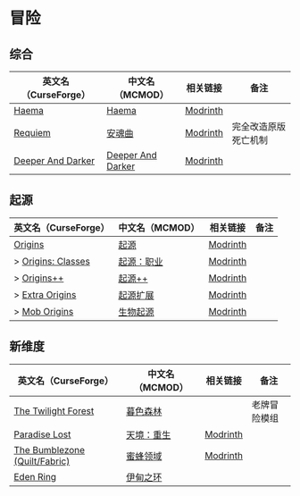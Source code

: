 # 冒险

## 综合

| 英文名（CurseForge）                                                           | 中文名（MCMOD）                                           | 相关链接                                          | 备注                 |
| ------------------------------------------------------------------------------ | --------------------------------------------------------- | ------------------------------------------------- | -------------------- |
| [Haema](https://www.curseforge.com/minecraft/mc-mods/haema)                    | [Haema](https://www.mcmod.cn/class/2836.html)             | [Modrinth](https://modrinth.com/mod/haema)        |                      |
| [Requiem](https://www.curseforge.com/minecraft/mc-mods/requiem)                | [安魂曲](https://www.mcmod.cn/class/1150.html)            | [Modrinth](https://modrinth.com/mod/requiem)      | 完全改造原版死亡机制 |
| [Deeper And Darker](https://www.curseforge.com/minecraft/mc-mods/deeperdarker) | [Deeper And Darker](https://www.mcmod.cn/class/7369.html) | [Modrinth](https://modrinth.com/mod/deeperdarker) |                      |

## 起源

| 英文名（CurseForge）                                                               | 中文名（MCMOD）                                    | 相关链接                                               | 备注 |
| ---------------------------------------------------------------------------------- | -------------------------------------------------- | ------------------------------------------------------ | ---- |
| [Origins](https://www.curseforge.com/minecraft/mc-mods/origins)                    | [起源](https://www.mcmod.cn/class/3111.html)       | [Modrinth](https://modrinth.com/mod/origins)           |      |
| > [Origins: Classes](https://www.curseforge.com/minecraft/mc-mods/origins-classes) | [起源：职业](https://www.mcmod.cn/class/3134.html) | [Modrinth](https://modrinth.com/mod/origins-classes)   |      |
| > [Origins++](https://legacy.curseforge.com/minecraft/mc-mods/origins-plus-plus)   | [起源++](https://www.mcmod.cn/class/6993.html)     | [Modrinth](https://modrinth.com/mod/origins-plus-plus) |      |
| > [Extra Origins](https://www.curseforge.com/minecraft/mc-mods/extra-origins)      | [起源扩展](https://www.mcmod.cn/class/3117.html)   | [Modrinth](https://modrinth.com/mod/extra-origins)     |      |
| > [Mob Origins](https://www.curseforge.com/minecraft/mc-mods/mob-origins)          | [生物起源](https://www.mcmod.cn/class/3603.html)   | [Modrinth](https://modrinth.com/mod/moborigins)        |      |

## 新维度

| 英文名（CurseForge）                                                                                | 中文名（MCMOD）                                    | 相关链接                                                   | 备注         |
| --------------------------------------------------------------------------------------------------- | -------------------------------------------------- | ---------------------------------------------------------- | ------------ |
| [The Twilight Forest](https://www.curseforge.com/minecraft/mc-mods/the-twilight-forest)             | [暮色森林](https://www.mcmod.cn/class/61.html)     |                                                            | 老牌冒险模组 |
| [Paradise Lost](https://www.curseforge.com/minecraft/mc-mods/paradise-lost)                         | [天境：重生](https://www.mcmod.cn/class/3670.html) | [Modrinth](https://modrinth.com/mod/paradise-lost)         |              |
| [The Bumblezone (Quilt/Fabric)](https://www.curseforge.com/minecraft/mc-mods/the-bumblezone-fabric) | [蜜蜂领域](https://www.mcmod.cn/class/2489.html)   | [Modrinth](https://modrinth.com/mod/the-bumblezone-fabric) |              |
| [Eden Ring](https://www.curseforge.com/minecraft/mc-mods/eden-ring)                                 | [伊甸之环](https://www.mcmod.cn/class/5122.html)   |                                                            |              |

